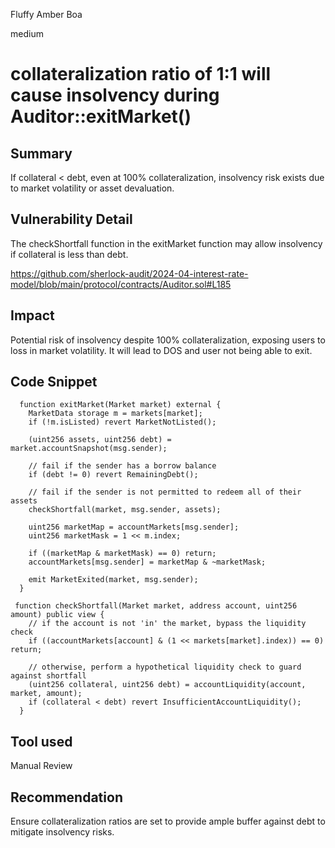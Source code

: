 Fluffy Amber Boa

medium

# collateralization ratio of 1:1 will cause insolvency  during Auditor::exitMarket()

## Summary

If collateral < debt, even at 100% collateralization, insolvency risk exists due to  market volatility or asset devaluation.

## Vulnerability Detail
The checkShortfall function in the exitMarket function may allow insolvency if collateral is less than debt.


https://github.com/sherlock-audit/2024-04-interest-rate-model/blob/main/protocol/contracts/Auditor.sol#L185
## Impact
Potential risk of insolvency despite 100% collateralization, exposing users to loss in market volatility.
It will lead to DOS and user not being able to exit. 


## Code Snippet


```soildity
  function exitMarket(Market market) external {
    MarketData storage m = markets[market];
    if (!m.isListed) revert MarketNotListed();

    (uint256 assets, uint256 debt) = market.accountSnapshot(msg.sender);

    // fail if the sender has a borrow balance
    if (debt != 0) revert RemainingDebt();

    // fail if the sender is not permitted to redeem all of their assets
    checkShortfall(market, msg.sender, assets);

    uint256 marketMap = accountMarkets[msg.sender];
    uint256 marketMask = 1 << m.index;

    if ((marketMap & marketMask) == 0) return;
    accountMarkets[msg.sender] = marketMap & ~marketMask;

    emit MarketExited(market, msg.sender);
  }

 function checkShortfall(Market market, address account, uint256 amount) public view {
    // if the account is not 'in' the market, bypass the liquidity check
    if ((accountMarkets[account] & (1 << markets[market].index)) == 0) return;

    // otherwise, perform a hypothetical liquidity check to guard against shortfall
    (uint256 collateral, uint256 debt) = accountLiquidity(account, market, amount);
    if (collateral < debt) revert InsufficientAccountLiquidity();
  }
```
## Tool used

Manual Review

## Recommendation
Ensure collateralization ratios are set to provide ample buffer against debt to mitigate insolvency risks.


